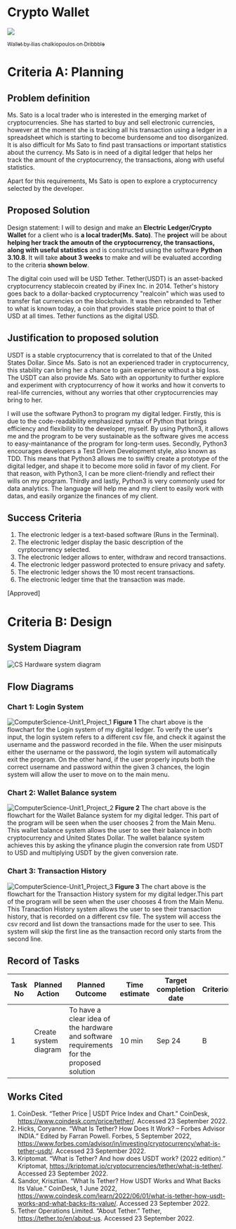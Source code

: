 # Crypto Wallet

<img src="https://cdn.dribbble.com/users/517178/screenshots/2985223/media/c5522f99c193c84dec23be8bfa102f86.gif"></img>

<a href="https://dribbble.com/shots/2985223-Wallet" target="_blank"><sub>Wallet by ilias chalkiopoulos on Dribbble</sub></a>

# Criteria A: Planning
## Problem definition
Ms. Sato is a local trader who is interested in the emerging market of cryptocurrencies. She has started to buy and sell electronic currencies, however at the moment she is tracking all his transaction using a ledger in a spreadsheet which is starting to become burdensome and too disorganized. It is also difficult for Ms Sato to find past transactions or important statistics about the currency. Ms Sato is in need of a digital ledger that helps her track the amount of the cryptocurrency, the transactions, along with useful statistics.

Apart for this requirements, Ms Sato is open to explore a cryptocurrency selected by the developer.

## Proposed Solution
Design statement: I will to design and make an **Electric Ledger/Crypto Wallet** for a client who is **a local trader(Ms. Sato)**. The **project** will be about **helping her track the amoutn of the cryptocurrency, the transactions, along with useful statistics** and is constructed using the software **Python 3.10.8**. It will take **about 3 weeks** to make and will be evaluated according to the criteria **shown below**.

The digital coin used will be USD Tether.
Tether(USDT) is an asset-backed cryptocurrency stablecoin created by iFinex Inc. in 2014.
Tether's history goes back to a dollar-backed cryptocurrency "realcoin" which was used to transfer fiat currencies on the blockchain. 
It was then rebranded to Tether to what is known today, a coin that provides stable price point to that of USD at all times. 
Tether functions as the digital USD. 

## Justification to proposed solution

USDT is a stable cryptocurrency that is correlated to that of the United States Dollar. Since Ms. Sato is not an experienced trader in cryptocurrency, this stability can bring her a chance to gain experience without a big loss. The USDT can also provide Ms. Sato with an opportunity to further explore and experiment with cryptocurrency of how it works and how it converts to real-life currencies, without any worries that other cryptocurrencies may bring to her. 

I will use the software Python3 to program my digital ledger. Firstly, this is due to the code-readability emphasized syntax of Python that brings efficiency and flexibility to the developer, myself. By using Python3, it allows me and the program to be very sustainable as the software gives me access to easy-maintanance of the program for long-term uses. Secondly, Python3 encourages developers a Test Driven Development style, also known as TDD. This means that Python3 allows me to swiftly create a prototype of the digital ledger, and shape it to become more solid in favor of my client. For that reason, with Python3, I can be more client-friendly and reflect their wills on my program. Thirdly and lastly, Python3 is very commonly used for data analytics. The language will help me and my client to easily work with datas, and easily organize the finances of my client. 


## Success Criteria
1. The electronic ledger is a text-based software (Runs in the Terminal).
2. The electronic ledger display the basic description of the cyrptocurrency selected.
3. The electronic ledger allows to enter, withdraw and record transactions.
4. The electronic ledger password protected to ensure privacy and safety. 
5. The electronic ledger shows the 10 most recent transactions. 
6. The electronic ledger time that the transaction was made.

[Approved]


# Criteria B: Design
## System Diagram
![CS Hardware system diagram](https://user-images.githubusercontent.com/112055140/196055740-de804461-dd54-4e25-a9ca-4afc1fea3ac8.jpeg)

## Flow Diagrams
### Chart 1: Login System
![ComputerScience-Unit1_Project_1](https://user-images.githubusercontent.com/112055140/196067676-3872323f-28cf-4059-b0bd-12817faed28c.jpg)
**Figure 1** The chart above is the flowchart for the Login system of my digital ledger.  To verify the user's input, the login system refers to a different csv file, and check it against the username and the password recorded in the file. When the user misinputs either the username or the password, the login system will automatically exit the program. On the other hand, if the user properly inputs both the correct username and password within the given 3 chances, the login system will allow the user to move on to the main menu.


### Chart 2: Wallet Balance system
![ComputerScience-Unit1_Project_2](https://user-images.githubusercontent.com/112055140/196067681-91b25655-ba46-4fb0-a179-7209b5e9afb6.jpg)
**Figure 2** The chart above is the flowchart for the Wallet Balance system for my digital ledger. This part of the program will be seen when the user chooses 2 from the Main Menu. This wallet balance system allows the user to see their balance in both cryptocurrency and United States Dollar. The wallet balance system achieves this by asking the yfinance plugin the conversion rate from USDT to USD and multiplying USDT by the given conversion rate. 

### Chart 3: Transaction History
![ComputerScience-Unit1_Project_3](https://user-images.githubusercontent.com/112055140/196067697-8bb5f7c8-6fe6-4ac3-a924-8055983f7746.jpg)
**Figure 3** The chart above is the flowchart for the Transaction History system for my digital ledger.This part of the program will be seen when the user chooses 4 from the Main Menu. This Tranaction History system allows the user to see their transaction history, that is recorded on a different csv file. The system will access the csv record and list down the transactions made for the user to see. This system will skip the first line as the transaction record only starts from the second line.


## Record of Tasks
| Task No | Planned Action        | Planned Outcome                                                                          | Time estimate | Target completion date | Criterion |
|---------|-----------------------|------------------------------------------------------------------------------------------|---------------|------------------------|-----------|
| 1       | Create system diagram | To have a clear idea of the hardware and software requirements for the proposed solution | 10 min        | Sep 24                 | B         |


## Works Cited
1. CoinDesk. “Tether Price | USDT Price Index and Chart.” CoinDesk, https://www.coindesk.com/price/tether/. Accessed 23 September 2022.
2. Hicks, Coryanne. “What Is Tether? How Does It Work? – Forbes Advisor INDIA.” Edited by Farran Powell. Forbes, 5 September 2022, https://www.forbes.com/advisor/in/investing/cryptocurrency/what-is-tether-usdt/. Accessed 23 September 2022.
3. Kriptomat. “What is Tether? And how does USDT work? (2022 edition).” Kriptomat, https://kriptomat.io/cryptocurrencies/tether/what-is-tether/. Accessed 23 September 2022.
4. Sandor, Krisztian. “What Is Tether? How USDT Works and What Backs Its Value.” CoinDesk, 1 June 2022, https://www.coindesk.com/learn/2022/06/01/what-is-tether-how-usdt-works-and-what-backs-its-value/. Accessed 23 September 2022.
5. Tether Operations Limited. “About Tether.” Tether, https://tether.to/en/about-us. Accessed 23 September 2022.
